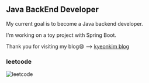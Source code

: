 <!--
**kyeonkim/kyeonkim** is a ✨ _special_ ✨ repository because its `README.md` (this file) appears on your GitHub profile.

Here are some ideas to get you started:

- 🔭 I’m currently working on ...
- 🌱 I’m currently learning ...
- 👯 I’m looking to collaborate on ...
- 🤔 I’m looking for help with ...
- 💬 Ask me about ...
- 📫 How to reach me: ...
- 😄 Pronouns: ...
- ⚡ Fun fact: ...
-->

## Java BackEnd Developer

My current goal is to become a Java backend developer.

I'm working on a toy project with Spring Boot.

Thank you for visiting my blog😄 --> [kyeonkim blog](https://kyeonkim.tistory.com/)

### leetcode

![leetcode](https://leetcard.jacoblin.cool/kyeonkim?ext=heatmap)

